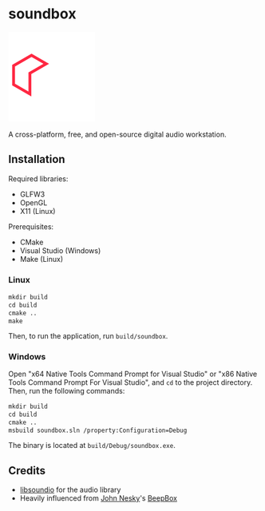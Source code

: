 # soundbox
![logo](logo.svg)

A cross-platform, free, and open-source digital audio workstation.

## Installation
Required libraries:
- GLFW3
- OpenGL
- X11 (Linux)

Prerequisites:
- CMake
- Visual Studio (Windows)
- Make (Linux)

### Linux
```
mkdir build
cd build
cmake ..
make
```
Then, to run the application, run `build/soundbox`.

### Windows
Open "x64 Native Tools Command Prompt for Visual Studio" or "x86 Native Tools Command Prompt For Visual Studio", and `cd` to the project directory. Then, run the following commands:
```
mkdir build
cd build
cmake ..
msbuild soundbox.sln /property:Configuration=Debug
```
The binary is located at `build/Debug/soundbox.exe`.

## Credits
- [libsoundio](https://libsound.io) for the audio library
- Heavily influenced from [John Nesky](http://www.johnnesky.com/)'s [BeepBox](https://www.beepbox.co)